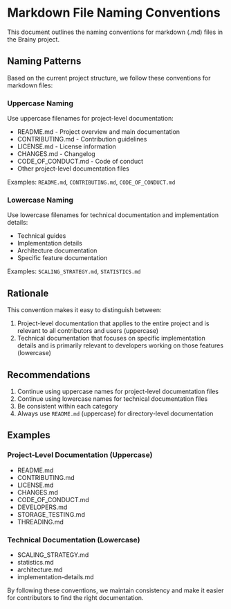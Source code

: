 # Markdown File Naming Conventions

This document outlines the naming conventions for markdown (.md) files in the Brainy project.

## Naming Patterns

Based on the current project structure, we follow these conventions for markdown files:

### Uppercase Naming

Use uppercase filenames for project-level documentation:

- README.md - Project overview and main documentation
- CONTRIBUTING.md - Contribution guidelines
- LICENSE.md - License information
- CHANGES.md - Changelog
- CODE_OF_CONDUCT.md - Code of conduct
- Other project-level documentation files

Examples: `README.md`, `CONTRIBUTING.md`, `CODE_OF_CONDUCT.md`

### Lowercase Naming

Use lowercase filenames for technical documentation and implementation details:

- Technical guides
- Implementation details
- Architecture documentation
- Specific feature documentation

Examples: `SCALING_STRATEGY.md`, `STATISTICS.md`

## Rationale

This convention makes it easy to distinguish between:

1. Project-level documentation that applies to the entire project and is relevant to all contributors and users (uppercase)
2. Technical documentation that focuses on specific implementation details and is primarily relevant to developers working on those features (lowercase)

## Recommendations

1. Continue using uppercase names for project-level documentation files
2. Continue using lowercase names for technical documentation files
3. Be consistent within each category
4. Always use `README.md` (uppercase) for directory-level documentation

## Examples

### Project-Level Documentation (Uppercase)

- README.md
- CONTRIBUTING.md
- LICENSE.md
- CHANGES.md
- CODE_OF_CONDUCT.md
- DEVELOPERS.md
- STORAGE_TESTING.md
- THREADING.md

### Technical Documentation (Lowercase)

- SCALING_STRATEGY.md
- statistics.md
- architecture.md
- implementation-details.md

By following these conventions, we maintain consistency and make it easier for contributors to find the right documentation.

